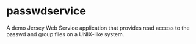 # passwdservice
A demo Jersey Web Service application that provides read access to the passwd and group files on a UNIX-like system.
